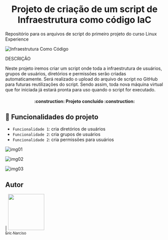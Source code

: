 # <h1 align="center"> Projeto de criação de um script de Infraestrutura como código IaC </h1>
Repositório para os arquivos de script do primeiro projeto do curso Linux Experience

![Infraestrutura Como Código](https://user-images.githubusercontent.com/84017071/186527317-fa22cb6e-18f0-45a7-a9a1-aa9258639a86.png)

DESCRIÇÃO

Neste projeto iremos criar um script onde toda a infraestrutura de usuários, grupos de usuários, diretórios e permissões serão criadas automaticamente. Será realizado o upload do arquivo de script no GitHub para futuras reutilizações do script. Sendo assim, toda nova máquina virtual que for iniciada já estará pronta para uso quando o script for executado.

<h4 align="center"> 
    :construction:  Projeto concluído  :construction:
</h4>

## :hammer: Funcionalidades do projeto

- `Funcionalidade 1`: cria diretórios de usuários
- `Funcionalidade 2`: cria grupos de usuários
- `Funcionalidade 2`: cria permissões para usuários


![img01](https://user-images.githubusercontent.com/84017071/186535412-ce74296d-7de1-427e-8178-749b84e68fcf.png)


![img02](https://user-images.githubusercontent.com/84017071/186535518-d3fa0fad-718f-4e97-92bf-79528c78d49f.png)

![img03](https://user-images.githubusercontent.com/84017071/186535554-223f80b5-11d8-4d22-bf46-13e51ad53132.png)

## Autor

| [<img src="https://avatars.githubusercontent.com/u/84017071?v=4" width=115><br><sub>Eric Narciso</sub>](https://github.com/enps2015) 
